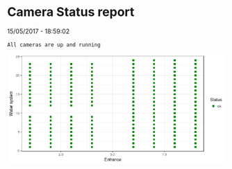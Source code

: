 Camera Status report
================
15/05/2017 - 18:59:02

    All cameras are up and running

![](camreport_files/figure-markdown_github/unnamed-chunk-2-1.png)
